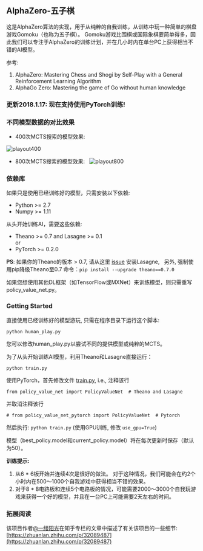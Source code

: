 ## AlphaZero-五子棋
这是AlphaZero算法的实现，用于从纯粹的自我训练，从训练中玩一种简单的棋盘游戏Gomoku（也称为五子棋）。 Gomoku游戏比围棋或国际象棋要简单得多，因此我们可以专注于AlphaZero的训练计划，并在几小时内在单台PC上获得相当不错的AI模型。

参考:  
1. AlphaZero: Mastering Chess and Shogi by Self-Play with a General Reinforcement Learning Algorithm
2. AlphaGo Zero: Mastering the game of Go without human knowledge

### 更新2018.1.17: 现在支持使用PyTorch训练!

### 不同模型数据的对比效果
- 400次MCTS搜索的模型效果:

![playout400](https://raw.githubusercontent.com/junxiaosong/AlphaZero_Gomoku/master/playout400.gif)

- 800次MCTS搜索的模型效果:  
![playout800](https://raw.githubusercontent.com/junxiaosong/AlphaZero_Gomoku/master/playout800.gif)

### 依赖库
如果只是使用已经训练好的模型，只需安装以下依赖:
- Python >= 2.7
- Numpy >= 1.11

从头开始训练AI，需要这些依赖:
- Theano >= 0.7 and Lasagne >= 0.1      
or
- PyTorch >= 0.2.0

**PS**: 如果你的Theano的版本 > 0.7, 请从这里 [issue](https://github.com/aigamedev/scikit-neuralnetwork/issues/235) 安装Lasagne,  
另外, 强制使用pip降级Theano至0.7 命令：``pip install --upgrade theano==0.7.0``

如果您想使用其他DL框架（如TensorFlow或MXNet）来训练模型，则只需重写policy_value_net.py。

### Getting Started
直接使用已经训练好的模型游玩, 只需在程序目录下运行这个脚本:  
```
python human_play.py  
```
您可以修改human_play.py以尝试不同的提供模型或纯粹的MCTS。

为了从头开始训练AI模型，利用Theano和Lasagne直接运行： 
```
python train.py
```
使用PyTorch，首先修改文件 [train.py](https://github.com/junxiaosong/AlphaZero_Gomoku/blob/master/train.py), i.e., 注释该行
```
from policy_value_net import PolicyValueNet  # Theano and Lasagne
```
并取消注释该行
```
# from policy_value_net_pytorch import PolicyValueNet  # Pytorch
```
然后执行: ``python train.py``  (使用GPU训练, 修改 ``use_gpu=True``)

模型（best_policy.model和current_policy.model）将在每次更新时保存（默认为50）。

**训练提示:**
1. 从6 * 6板开始并连续4次是很好的做法。 对于这种情况，我们可能会在约2个小时内在500〜1000个自我游戏中获得相当不错的效果。
2. 对于8 * 8电路板和连续5个电路板的情况，可能需要2000〜3000个自我玩游戏来获得一个好的模型，并且在一台PC上可能需要2天左右的时间。

### 拓展阅读
该项目作者[@一缕阳光](https://www.zhihu.com/people/yilu-yang-guang-40-55)在知乎专栏的文章中描述了有关该项目的一些细节: [https://zhuanlan.zhihu.com/p/32089487](https://zhuanlan.zhihu.com/p/32089487) 

